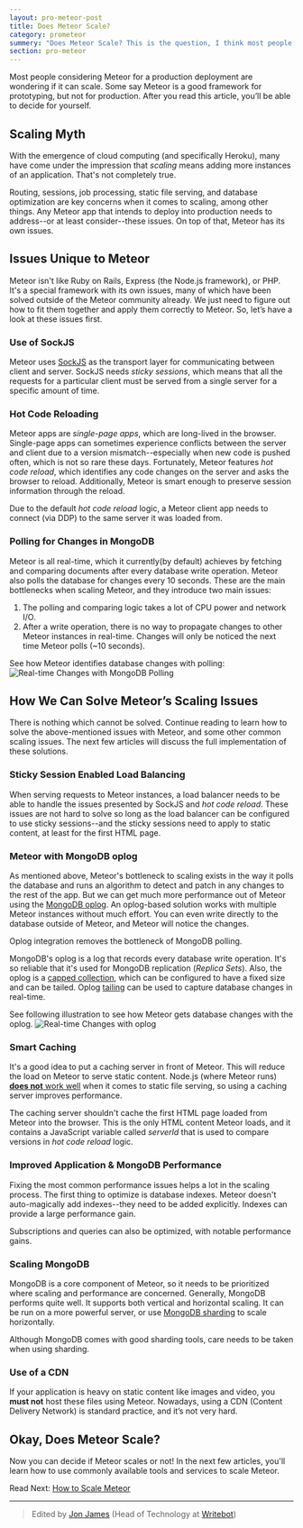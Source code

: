 ```yaml
---
layout: pro-meteor-post
title: Does Meteor Scale?
category: prometeor
summery: "Does Meteor Scale? This is the question, I think most people worried about Meteor. After you read this article, you can decide your own!"
section: pro-meteor
---
```


Most people considering Meteor for a production deployment are wondering if it can scale. Some say Meteor is a good framework for prototyping, but not for production. After you read this article, you’ll be able to decide for yourself.

## Scaling Myth

With the emergence of cloud computing (and specifically Heroku), many have come under the impression that _scaling_ means adding more instances of an application. That's not completely true. 

Routing, sessions, job processing, static file serving, and database optimization are key concerns when it comes to scaling, among other things. Any Meteor app that intends to deploy into production needs to address--or at least consider--these issues. On top of that, Meteor has its own issues. 

## Issues Unique to Meteor

Meteor isn't like Ruby on Rails, Express (the Node.js framework), or PHP. It's a special framework with its own issues, many of which have been solved outside of the Meteor community already. We just need to figure out how to fit them together and apply them correctly to Meteor. So, let’s have a look at these issues first.

### Use of SockJS

Meteor uses [SockJS](https://github.com/sockjs/sockjs-node) as the transport layer for communicating between client and server. SockJS needs _sticky sessions_, which means that all the requests for a particular client must be served from a single server for a specific amount of time.

### Hot Code Reloading

Meteor apps are _single-page apps_, which are long-lived in the browser. Single-page apps can sometimes experience conflicts between the server and client due to a version mismatch--especially when new code is pushed often, which is not so rare these days. Fortunately, Meteor features _hot code reload_, which identifies any code changes on the server and asks the browser to reload. Additionally, Meteor is smart enough to preserve session information through the reload.

Due to the default _hot code reload_ logic, a Meteor client app needs to connect (via DDP) to the same server it was loaded from.

### Polling for Changes in MongoDB

Meteor is all real-time, which it currently(by default) achieves by fetching and comparing documents after every database write operation. Meteor also polls the database for changes every 10 seconds. These are the main bottlenecks when scaling Meteor, and they introduce two main issues:

1. The polling and comparing logic takes a lot of CPU power and network I/O.
2. After a write operation, there is no way to propagate changes to other Meteor instances in real-time. Changes will only be noticed the next time Meteor polls (~10 seconds).

See how Meteor identifies database changes with polling:
![Real-time Changes with MongoDB Polling](https://i.cloudup.com/NUonhQFdUh.png)

## How We Can Solve Meteor’s Scaling Issues

There is nothing which cannot be solved. Continue reading to learn how to solve the above-mentioned issues with Meteor, and some other common scaling issues. The next few articles will discuss the full implementation of these solutions.

### Sticky Session Enabled Load Balancing

When serving requests to Meteor instances, a load balancer needs to be able to handle the issues presented by SockJS and _hot code reload_. These issues are not hard to solve so long as the load balancer can be configured to use sticky sessions--and the sticky sessions need to apply to static content, at least for the first HTML page. 

### Meteor with MongoDB oplog

As mentioned above, Meteor's bottleneck to scaling exists in the way it polls the database and runs an algorithm to detect and patch in any changes to the rest of the app. But we can get much more performance out of Meteor using the [MongoDB oplog](http://docs.mongodb.org/manual/core/replica-set-oplog/). An oplog-based solution works with multiple Meteor instances without much effort. You can even write directly to the database outside of Meteor, and Meteor will notice the changes.

Oplog integration removes the bottleneck of MongoDB polling.

MongoDB's oplog is a log that records every database write operation. It's so reliable that it's used for MongoDB replication (_Replica Sets_). Also, the oplog is a [capped collection](http://docs.mongodb.org/manual/core/capped-collections/), which can be configured to have a fixed size and can be tailed. Oplog [tailing](http://docs.mongodb.org/manual/tutorial/create-tailable-cursor/) can be used to capture database changes in real-time.

See following illustration to see how Meteor gets database changes with the oplog.
![Real-time Changes with oplog](https://i.cloudup.com/Qrw3Ezy2DE.png)

### Smart Caching

It's a good idea to put a caching server in front of Meteor. This will reduce the load on Meteor to serve static content. Node.js (where Meteor runs) [**does not** work well](http://www.quora.com/Node-js/What-are-the-disadvantages-of-using-Node-js-for-handling-static-resources/answer/Vineet-Markan) when it comes to static file serving, so using a caching server improves performance.

The caching server shouldn't cache the first HTML page loaded from Meteor into the browser. This is the only HTML content Meteor loads, and it contains a JavaScript variable called _serverId_ that is used to compare versions in _hot code reload_ logic.

### Improved Application & MongoDB Performance

Fixing the most common performance issues helps a lot in the scaling process. The first thing to optimize is database indexes. Meteor doesn't auto-magically add indexes--they need to be added explicitly. Indexes can provide a large performance gain. 

Subscriptions and queries can also be optimized, with notable performance gains.

### Scaling MongoDB

MongoDB is a core component of Meteor, so it needs to be prioritized where scaling and performance are concerned. Generally, MongoDB performs quite well. It supports both vertical and horizontal scaling. It can be run on a more powerful server, or use [MongoDB sharding](http://docs.mongodb.org/manual/sharding/) to scale horizontally. 

Although MongoDB comes with good sharding tools, care needs to be taken when using sharding.

### Use of a CDN

If your application is heavy on static content like images and video, you **must not** host these files using Meteor. Nowadays, using a CDN (Content Delivery Network) is standard practice, and it’s not very hard.

## Okay, Does Meteor Scale?

Now you can decide if Meteor scales or not! In the next few articles, you'll learn how to use commonly available tools and services to scale Meteor.

Read Next: [How to Scale Meteor](/how-to-scale-meteor.html)

---------------

> Edited by [Jon James](https://twitter.com/jonjamz) (Head of Technology at [Writebot](http://writebot.com/))

